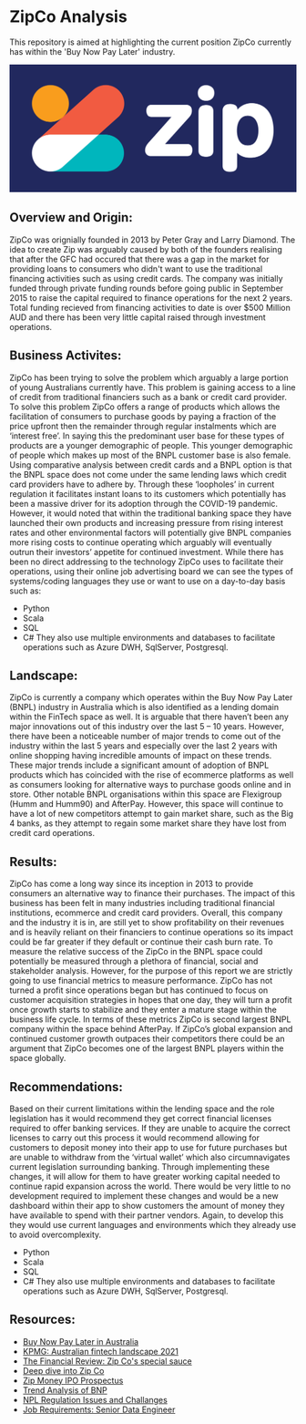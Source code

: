 # ZipCo Analysis
This repository is aimed at highlighting the current position ZipCo currently has within the 'Buy Now Pay Later' industry.

![ZipCo](ziplogo.png)

## Overview and Origin:

ZipCo was orignially founded in 2013 by Peter Gray and Larry Diamond. The idea to create Zip was arguably caused by both of the founders realising that after the GFC had occured that there was a gap in the market for providing loans to consumers who didn't want to use the traditional financing activities such as using credit cards. The company was initially funded through private funding rounds before going public in September 2015 to raise the capital required to finance operations for the next 2 years. Total funding recieved from financing activities to date is over $500 Million AUD and there has been very little capital raised through investment operations.

## Business Activites:

ZipCo has been trying to solve the problem which arguably a large portion of young Australians currently have. This problem is gaining access to a line of credit from traditional financiers such as a bank or credit card provider. To solve this problem ZipCo offers a range of products which allows the facilitation of consumers to purchase goods by paying a fraction of the price upfront then the remainder through regular instalments which are ‘interest free’. In saying this the predominant user base for these types of products are a younger demographic of people. This younger demographic of people which makes up most of the BNPL customer base is also female. 
Using comparative analysis between credit cards and a BNPL option is that the BNPL space does not come under the same lending laws which credit card providers have to adhere by. Through these ‘loopholes’ in current regulation it facilitates instant loans to its customers which potentially has been a massive driver for its adoption through the COVID-19 pandemic. However, it would noted that within the traditional banking space they have launched their own products and increasing pressure from rising interest rates and other environmental factors will potentially give BNPL companies more rising costs to continue operating which arguably will eventually outrun their investors’ appetite for continued investment.
While there has been no direct addressing to the technology ZipCo uses to facilitate their operations, using their online job advertising board we can see the types of systems/coding languages they use or want to use on a day-to-day basis such as:
-	Python
-	Scala
-	SQL
-	C#
They also use multiple environments and databases to facilitate operations such as Azure DWH, SqlServer, Postgresql. 

## Landscape:

ZipCo is currently a company which operates within the Buy Now Pay Later (BNPL) industry in Australia which is also identified as a lending domain within the FinTech space as well. It is arguable that there haven’t been any major innovations out of this industry over the last 5 – 10 years. However, there have been a noticeable number of major trends to come out of the industry within the last 5 years and especially over the last 2 years with online shopping having incredible amounts of impact on these trends. These major trends include a significant amount of adoption of BNPL products which has coincided with the rise of ecommerce platforms as well as consumers looking for alternative ways to purchase goods online and in store. Other notable BNPL organisations within this space are Flexigroup (Humm and Humm90) and AfterPay. However, this space will continue to have a lot of new competitors attempt to gain market share, such as the Big 4 banks, as they attempt to regain some market share they have lost from credit card operations.
 

## Results:

ZipCo has come a long way since its inception in 2013 to provide consumers an alternative way to finance their purchases. The impact of this business has been felt in many industries including traditional financial institutions, ecommerce and credit card providers. Overall, this company and the industry it is in, are still yet to show profitability on their revenues and is heavily reliant on their financiers to continue operations so its impact could be far greater if they default or continue their cash burn rate. To measure the relative success of the ZipCo in the BNPL space could potentially be measured through a plethora of financial, social and stakeholder analysis. However, for the purpose of this report we are strictly going to use financial metrics to measure performance. ZipCo has not turned a profit since operations began but has continued to focus on customer acquisition strategies in hopes that one day, they will turn a profit once growth starts to stabilize and they enter a mature stage within the business life cycle. In terms of these metrics ZipCo is second largest BNPL company within the space behind AfterPay. If ZipCo’s global expansion and continued customer growth outpaces their competitors there could be an argument that ZipCo becomes one of the largest BNPL players within the space globally.

## Recommendations:

Based on their current limitations within the lending space and the role legislation has it would recommend they get correct financial licenses required to offer banking services. If they are unable to acquire the correct licenses to carry out this process it would recommend allowing for customers to deposit money into their app to use for future purchases but are unable to withdraw from the ‘virtual wallet’ which also circumnavigates current legislation surrounding banking. Through implementing these changes, it will allow for them to have greater working capital needed to continue rapid expansion across the world. 
There would be very little to no development required to implement these changes and would be a new dashboard within their app to show customers the amount of money they have available to spend with their partner vendors. Again, to develop this they would use current languages and environments which they already use to avoid overcomplexity.
-	Python
-	Scala
-	SQL
-	C#
They also use multiple environments and databases to facilitate operations such as Azure DWH, SqlServer, Postgresql. 

## Resources:

- [Buy Now Pay Later in Australia](https://my-ibisworld-com.ezproxy.uow.edu.au/au/en/industry-specialized/od5547/industry-at-a-glance)
- [KPMG: Australian fintech landscape 2021](https://home.kpmg/au/en/home/insights/2021/10/australian-fintech-landscape.html)
- [The Financial Review: Zip Co's special sauce](https://www.afr.com/young-rich/to-3b-and-beyond-what-s-the-zip-co-special-sauce-20201026-p568lb)
- [Deep dive into Zip Co](https://www.livewiremarkets.com/wires/direct-from-the-desk-a-deep-dive-into-zip-co)
- [Zip Money IPO Prospectus](https://www.asx.com.au/asxpdf/20150811/pdf/430fm5trv51ktp.pdf)
- [Trend Analysis of BNP](https://www.scalefast.com/blog/buy-now-pay-later/)
- [NPL Regulation Issues and Challanges](https://zip.co/investors/review-of-retail-payments-regulation-issues-paper-november-2019)
- [Job Requirements: Senior Data Engineer](https://jobs.lever.co/zip/3a75ad61-1818-46b1-ad19-0572f9675385)